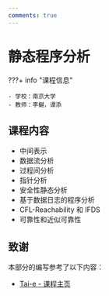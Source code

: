 ```yaml
---
comments: true
---
```


# 静态程序分析

???+ info "课程信息"

    - 学校：南京大学
    - 教师：李樾，谭添

## 课程内容

- 中间表示
- 数据流分析
- 过程间分析
- 指针分析
- 安全性静态分析
- 基于数据日志的程序分析
- CFL-Reachability 和 IFDS
- 可靠性和近似可靠性

## 致谢

本部分的编写参考了以下内容：

- [Tai-e - 课程主页](https://tai-e.pascal-lab.net/lectures.html)
